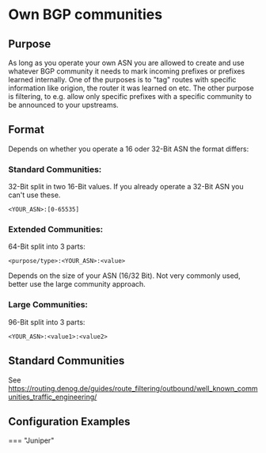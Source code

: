 # Own BGP communities

## Purpose
As long as you operate your own ASN you are allowed to create and use whatever BGP community it needs to mark incoming prefixes or prefixes learned internally.
One of the purposes is to "tag" routes with specific information like origion, the router it was learned on etc. The other purpose is filtering, to e.g. allow only specific prefixes with a specific community to be announced to your upstreams.

## Format

Depends on whether you operate a 16 oder 32-Bit ASN the format differs:

### Standard Communities:
32-Bit split in two 16-Bit values. If you already operate a 32-Bit ASN you can't use these.
   ```
   <YOUR_ASN>:[0-65535]
   ```

### Extended Communities:
64-Bit split into 3 parts:
   ```
   <purpose/type>:<YOUR_ASN>:<value>
   ```
Depends on the size of your ASN (16/32 Bit). Not very commonly used, better use the large community approach.

### Large Communities:
96-Bit split into 3 parts:
   ```
   <YOUR_ASN>:<value1>:<value2>
   ```

## Standard Communities
 See https://routing.denog.de/guides/route_filtering/outbound/well_known_communities_traffic_engineering/


## Configuration Examples

=== "Juniper"

